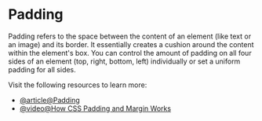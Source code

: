 # Padding

Padding refers to the space between the content of an element (like text or an image) and its border. It essentially creates a cushion around the content within the element's box. You can control the amount of padding on all four sides of an element (top, right, bottom, left) individually or set a uniform padding for all sides.

Visit the following resources to learn more:

- [@article@Padding](https://developer.mozilla.org/en-US/docs/Web/CSS/padding)
- [@video@How CSS Padding and Margin Works](https://www.youtube.com/watch?v=NZEz4yNITd8)